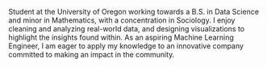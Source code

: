 Student at the University of Oregon working towards a B.S. in Data Science and minor in Mathematics, with a concentration in Sociology.
I enjoy cleaning and analyzing real-world data, and designing visualizations to highlight the insights found within.
As an aspiring Machine Learning Engineer, I am eager to apply my knowledge to an innovative company committed to making an impact in the community.

<!--
**Logan-Locke/Logan-Locke** is a ✨ _special_ ✨ repository because its `README.md` (this file) appears on your GitHub profile.

Here are some ideas to get you started:

- 🔭 I’m currently working on ...
- 🌱 I’m currently learning ...
- 👯 I’m looking to collaborate on ...
- 🤔 I’m looking for help with ...
- 💬 Ask me about ...
- 📫 How to reach me: ...
- 😄 Pronouns: ...
- ⚡ Fun fact: ...
-->
